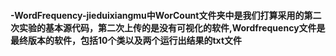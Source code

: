 #### -WordFrequency-jieduixiangmu中WorCount文件夹中是我们打算采用的第二次实验的基本源代码，第二次上传的是没有可视化的软件,Wordfrequency文件是最终版本的软件，包括10个类以及两个运行出结果的txt文件
